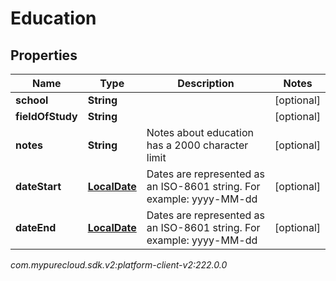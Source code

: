 # Education


## Properties

| Name | Type | Description | Notes |
| ------------ | ------------- | ------------- | ------------- |
| **school** | **String** |  |  [optional] |
| **fieldOfStudy** | **String** |  |  [optional] |
| **notes** | **String** | Notes about education has a 2000 character limit |  [optional] |
| **dateStart** | [**LocalDate**](LocalDate) | Dates are represented as an ISO-8601 string. For example: yyyy-MM-dd |  [optional] |
| **dateEnd** | [**LocalDate**](LocalDate) | Dates are represented as an ISO-8601 string. For example: yyyy-MM-dd |  [optional] |




_com.mypurecloud.sdk.v2:platform-client-v2:222.0.0_
